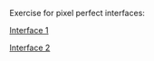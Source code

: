 Exercise for pixel perfect interfaces: 


[Interface 1](interface1.html)

[Interface 2](interface2.html)
